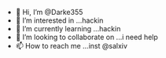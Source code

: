 - 👋 Hi, I’m @Darke355
- 👀 I’m interested in ...hackin
- 🌱 I’m currently learning ...hackin
- 💞️ I’m looking to collaborate on ...i need help 
- 📫 How to reach me ...inst @salxiv

<!---
Darke355/Darke355 is a ✨ special ✨ repository because its `README.md` (this file) appears on your GitHub profile.
You can click the Preview link to take a look at your changes.
--->
